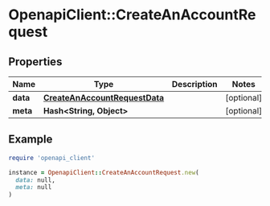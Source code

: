 # OpenapiClient::CreateAnAccountRequest

## Properties

| Name | Type | Description | Notes |
| ---- | ---- | ----------- | ----- |
| **data** | [**CreateAnAccountRequestData**](CreateAnAccountRequestData.md) |  | [optional] |
| **meta** | **Hash&lt;String, Object&gt;** |  | [optional] |

## Example

```ruby
require 'openapi_client'

instance = OpenapiClient::CreateAnAccountRequest.new(
  data: null,
  meta: null
)
```

